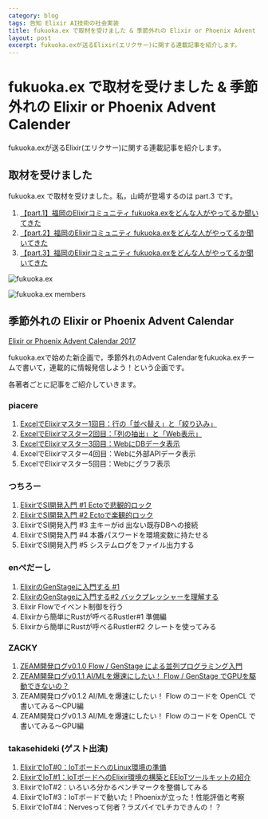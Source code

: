 ```yaml
---
category: blog
tags: 告知 Elixir AI技術の社会実装
title: fukuoka.ex で取材を受けました & 季節外れの Elixir or Phoenix Advent Calender
layout: post
excerpt: fukuoka.exが送るElixir(エリクサー)に関する連載記事を紹介します。
---
```

# fukuoka.ex で取材を受けました & 季節外れの Elixir or Phoenix Advent Calender

fukuoka.exが送るElixir(エリクサー)に関する連載記事を紹介します。

## 取材を受けました

fukuoka.ex で取材を受けました。私，山崎が登場するのは part.3 です。

1. [【part.1】福岡のElixirコミュニティ fukuoka.exをどんな人がやってるか聞いてきた](http://dame.engineer/archives/391#post-391)
2. [【part.2】福岡のElixirコミュニティ fukuoka.exをどんな人がやってるか聞いてきた](http://dame.engineer/archives/414#post-414)
3. [【part.3】福岡のElixirコミュニティ fukuoka.exをどんな人がやってるか聞いてきた](http://dame.engineer/archives/439#post-439)

![fukuoka.ex](http://dame.engineer/wp-content/uploads/2018/04/fukuokaex.png)

![fukuoka.ex members](http://dame.engineer/wp-content/uploads/2018/05/fukuoka_ex_all2.png)

## 季節外れの Elixir or Phoenix Advent Calendar

[Elixir or Phoenix Advent Calendar 2017](https://qiita.com/advent-calendar/2017/elixir-or-phoenix)

fukuoka.exで始めた新企画で，季節外れのAdvent Calendarをfukuoka.exチームで書いて，連載的に情報発信しよう！という企画です。

各著者ごとに記事をご紹介していきます。

### piacere

1. [ExcelでElixirマスター1回目：行の「並べ替え」と「絞り込み」](https://qiita.com/piacere/items/6714e1440e3f25fb46a1)
2. [ExcelでElixirマスター2回目：「列の抽出」と「Web表示」](https://qiita.com/piacere/items/b7787580fce5f148242f)
3. [ExcelでElixirマスター3回目：WebにDBデータ表示](https://qiita.com/piacere/items/a7558adc6856e3577dc6)
4. ExcelでElixirマスター4回目：Webに外部APIデータ表示
5. ExcelでElixirマスター5回目：Webにグラフ表示

### つちろー

1. [ElixirでSI開発入門 #1 Ectoで悲観的ロック](https://qiita.com/tuchiro/items/7b04b0661cfa4a7af179)
2. [ElixirでSI開発入門 #2 Ectoで楽観的ロック](https://qiita.com/tuchiro/items/8949cc43ba90f4e68bf3)
3. ElixirでSI開発入門 #3 主キーがid 出ない既存DBへの接続
4. ElixirでSI開発入門 #4 本番パスワードを環境変数に持たせる
5. ElixirでSI開発入門 #5 システムログをファイル出力する

### enぺだーし

1. [ElixirのGenStageに入門する #1](https://qiita.com/twinbee/items/12a61863ceef794996e0)
2. [ElixirのGenStageに入門する#2 バックプレッシャーを理解する](https://qiita.com/twinbee/items/eda7f70fa9e4651f2248)
3. Elixir Flowでイベント制御を行う
4. Elixirから簡単にRustが呼べるRustler#1 準備編
5. Elixirから簡単にRustが呼べるRustler#2 クレートを使ってみる

### ZACKY

1. [ZEAM開発ログv0.1.0 Flow / GenStage による並列プログラミング入門](https://qiita.com/zacky1972/items/e843607881bbeca34b70)
2. [ZEAM開発ログv0.1.1 AI/MLを爆速にしたい！ Flow / GenStage でGPUを駆動できないの？](https://qiita.com/zacky1972/items/140d2380dfdf727b22bc)
3. ZEAM開発ログv0.1.2 AI/MLを爆速にしたい！ Flow のコードを OpenCL で書いてみる〜CPU編
4. ZEAM開発ログv0.1.3 AI/MLを爆速にしたい！ Flow のコードを OpenCL で書いてみる〜GPU編

### takasehideki (ゲスト出演)

1. [ElixirでIoT#0：IoTボードへのLinux環境の準備](https://qiita.com/takasehideki/items/9e3db412a40659233384)
2. [ElixirでIoT#1：IoTボードへのElixir環境の構築とEEloTツールキットの紹介](https://qiita.com/takasehideki/items/fc570ae92a895caed213)
3. ElixirでIoT#2：いろいろ分かるベンチマークを整備してみる
4. ElixirでIoT#3：IoTボードで動いた！Phoenixが立った！性能評価と考察
5. ElixirでIoT#4：Nervesって何者？ラズパイでLチカできんの！？

